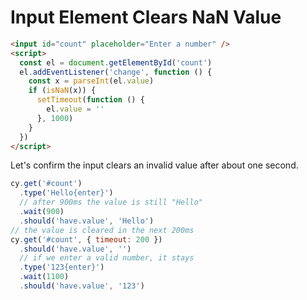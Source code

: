 # Input Element Clears NaN Value

<!-- fiddle Input clears NaN value -->

```html
<input id="count" placeholder="Enter a number" />
<script>
  const el = document.getElementById('count')
  el.addEventListener('change', function () {
    const x = parseInt(el.value)
    if (isNaN(x)) {
      setTimeout(function () {
        el.value = ''
      }, 1000)
    }
  })
</script>
```

Let's confirm the input clears an invalid value after about one second.

```js
cy.get('#count')
  .type('Hello{enter}')
  // after 900ms the value is still "Hello"
  .wait(900)
  .should('have.value', 'Hello')
// the value is cleared in the next 200ms
cy.get('#count', { timeout: 200 })
  .should('have.value', '')
  // if we enter a valid number, it stays
  .type('123{enter}')
  .wait(1100)
  .should('have.value', '123')
```

<!-- fiddle-end -->
